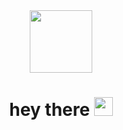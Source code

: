 <div id="header" align="center">
  <img src="https://media.giphy.com/media/Qs1WzoLtl3Cyr2vNvv/giphy.gif" width="100"/>
</div>

<div id="badges" align="center">
  
<img src="https://komarev.com/ghpvc/?username=Iuliia-Kirillova&style=flat-square&color=blue" alt="" />
<h1>
  hey there
  <img src="https://media.giphy.com/media/hvRJCLFzcasrR4ia7z/giphy.gif" width="30px"/>
</h1>
</div>


